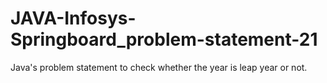 # JAVA-Infosys-Springboard_problem-statement-21
Java's problem statement to check whether the year is leap year or not.
